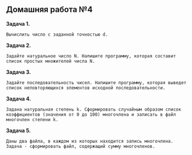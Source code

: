 ## Домашняя работа №4

**Задача 1.** 

    Вычислить число c заданной точностью d.

**Задача 2.** 

    Задайте натуральное число N. Напишите программу, которая составит список простых множителей числа N.

**Задача 3.** 

    Задайте последовательность чисел. Напишите программу, которая выведет список неповторяющихся элементов исходной последовательности.

**Задача 4.** 

    Задана натуральная степень k. Сформировать случайным образом список коэффициентов (значения от 0 до 100) многочлена и записать в файл многочлен степени k.

**Задача 5.** 

    Даны два файла, в каждом из которых находится запись многочлена. Задача - сформировать файл, содержащий сумму многочленов.